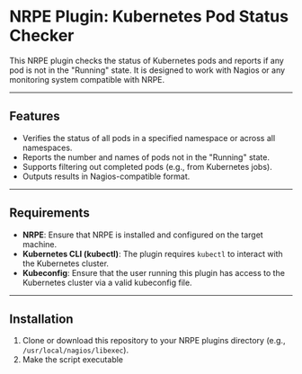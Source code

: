 # NRPE Plugin: Kubernetes Pod Status Checker

This NRPE plugin checks the status of Kubernetes pods and reports if any pod is not in the "Running" state. It is designed to work with Nagios or any monitoring system compatible with NRPE.

---

## Features

- Verifies the status of all pods in a specified namespace or across all namespaces.
- Reports the number and names of pods not in the "Running" state.
- Supports filtering out completed pods (e.g., from Kubernetes jobs).
- Outputs results in Nagios-compatible format.

---

## Requirements

- **NRPE**: Ensure that NRPE is installed and configured on the target machine.
- **Kubernetes CLI (kubectl)**: The plugin requires `kubectl` to interact with the Kubernetes cluster.
- **Kubeconfig**: Ensure that the user running this plugin has access to the Kubernetes cluster via a valid kubeconfig file.

---

## Installation

1. Clone or download this repository to your NRPE plugins directory (e.g., `/usr/local/nagios/libexec`).
2. Make the script executable